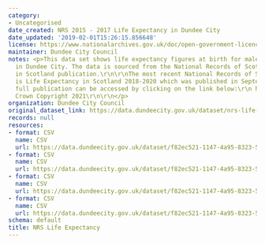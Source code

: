 ```yaml
---
category:
- Uncategorised
date_created: NRS 2015 - 2017 Life Expectancy in Dundee City
date_updated: '2019-02-01T15:26:15.856648'
license: https://www.nationalarchives.gov.uk/doc/open-government-licence/version/3/
maintainer: Dundee City Council
notes: <p>This data set shows life expectancy figures at birth for males and females
  in Dundee City. The data is sourced from the National Records of Scotland Life Expectancy
  in Scotland publication.\r\n\r\nThe most recent National Records of Scotland publication
  is Life Expectancy in Scotland 2018-2020 which was published in September 2021.\r\n\r\nThe
  full publication can be accessed by clicking on the link below:\r\n https://www.nrscotland.gov.uk/statistics-and-data/statistics/statistics-by-theme/life-expectancy/life-expectancy-in-scotland/2018-2020\r\n\xa9
  Crown Copyright 2021\r\n\r\n</p>
organization: Dundee City Council
original_dataset_link: https://data.dundeecity.gov.uk/dataset/nrs-life-expectancy
records: null
resources:
- format: CSV
  name: CSV
  url: https://data.dundeecity.gov.uk/dataset/f82ec521-1147-4a95-8323-5b24bb52d546/resource/2933add3-2d87-4bd4-bf7a-8c5cf30b41f3/download/2015_2017_lifeexp.csv
- format: CSV
  name: CSV
  url: https://data.dundeecity.gov.uk/dataset/f82ec521-1147-4a95-8323-5b24bb52d546/resource/58a6f4f9-b661-4d79-ba45-36551ef4efe1/download/nrs_2016-2018_life-expectancy.csv
- format: CSV
  name: CSV
  url: https://data.dundeecity.gov.uk/dataset/f82ec521-1147-4a95-8323-5b24bb52d546/resource/eb38aed6-4b23-4bf9-a160-c7887bb807c4/download/nrs_life_expectancy1719.csv
- format: CSV
  name: CSV
  url: https://data.dundeecity.gov.uk/dataset/f82ec521-1147-4a95-8323-5b24bb52d546/resource/0015d293-671f-4c5b-91b0-a9891478cd60/download/nrs_life_expectancy_dundee_2018_2020.csv
schema: default
title: NRS Life Expectancy
---
```

